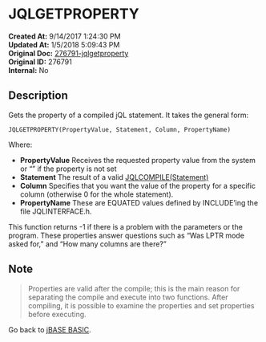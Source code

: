 # JQLGETPROPERTY

**Created At:** 9/14/2017 1:24:30 PM  
**Updated At:** 1/5/2018 5:09:43 PM  
**Original Doc:** [276791-jqlgetproperty](https://docs.jbase.com/36868-jbase-basic/276791-jqlgetproperty)  
**Original ID:** 276791  
**Internal:** No  

## Description

Gets the property of a compiled jQL statement. It takes the general form:

```
JQLGETPROPERTY(PropertyValue, Statement, Column, PropertyName)
```

Where:

- **PropertyValue** Receives the requested property value from the system or “” if the property is not set 
- **Statement** The result of a valid [JQLCOMPILE(Statement)](./../jqlcompile)
- **Column** Specifies that you want the value of the property for a specific column (otherwise 0 for the whole statement).
- **PropertyName** These are EQUATED values defined by INCLUDE’ing the file JQLINTERFACE.h.

This function returns -1 if there is a problem with the parameters or the program. These properties answer questions such as “Was LPTR mode asked for,” and “How many columns are there?”

## Note

> Properties are valid after the compile; this is the main reason for separating the compile and execute into two functions. After compiling, it is possible to examine the properties and set properties before executing.

Go back to [jBASE BASIC](./../jbase-basic-programmers-reference-guide).
